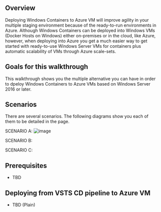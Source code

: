 ##  Overview
Deploying Windows Containers to Azure VM will improve agility in your multiple staging environment because of the ready-to-run environments in Azure.
Although Windows Containers can be deployed into Windows VMs (Docker Hosts on Windows) either on-premises or in the cloud, like Azure, however, when deploying into Azure you get a much easier way to get started with ready-to-use Windows Server VMs for containers plus automatic scalability of VMs through Azure scale-sets.

##  Goals for this walkthrough
This walkthrough shows you the multiple alternative you can have in order to dpeloy Windows Containers to Azure VMs based on Windows Server 2016 or later.

##  Scenarios
There are several scenarios. The following diagrams show you each of them to be detailed in the page.

SCENARIO A: 
![image](https://user-images.githubusercontent.com/1712635/30400808-faffa13c-988c-11e7-97e4-5b3467a903a5.png)

SCENARIO B:

SCENARIO C:

## Prerequisites
- TBD

## Deploying from VSTS CD pipeline to Azure VM 
- TBD (Plain)